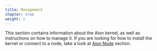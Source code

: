 ```yaml
---
title: Management
chapter: true
weight: 1
---
```


This section contains information about the Aion kernel, as well as instructions on how to manage it. If you are looking for how to install the kernel or connect to a node, take a look at [Aion Node](/en/aion-node) section.